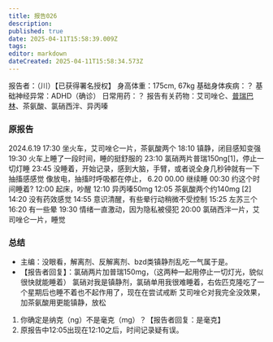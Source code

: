 ```yaml
---
title: 报告026
description: 
published: true
date: 2025-04-11T15:58:39.009Z
tags: 
editor: markdown
dateCreated: 2025-04-11T15:58:34.573Z
---
```


报告者：（川）【已获得署名授权】
身高体重：175cm, 67kg
基础身体疾病：？
基础神经异常：ADHD（确诊）
日常用药：？
报告有关药物：艾司唑仑、[普瑞巴林](/PR80/)、茶氨酸、氯硝西泮、异丙嗪

### 原报告
2024.6.19
17:30 坐火车，艾司唑仑一片，茶氨酸两个
18:10 镇静，闭目感知变强
19:30 火车上睡了一段时间，睡的挺舒服的
23:10 氯硝两片普瑞150ng[1]，停止一切灯睡
23:45 没睡着，开始记录，感到大脑，手臂，或者说全身几秒钟就有一下抽搐感感觉 像放电，抽搐时呼吸都在停止，
6.20 00.00 继续睡
00:30 约这个时间睡着?
12:00 起床，吵醒
12:10 异丙嗪50mg
12:05 茶氨酸两个约140mg [2]
14:20 没有药效感觉
14:55 意识清醒，有些晕行动稍微不受控制
15:25 左苏三个
16:20 有一些晕
19:30 情绪一直激动，因为隐私被侵犯
20:00 氯硝西泮一片，艾司唑仑一片，睡觉

### 总结
- 主编：没眼看，解离剂、反解离剂、bzd类镇静剂乱吃一气属于是。
- 【报告者回复】：氯硝两片加普瑞150mg，（这两种一起用停止一切灯光，貌似很快就能睡着） 氯硝对我是镇静剂，氯硝单用我很难睡着，右佐匹克隆吃了一个星期后也睡不着也不起作用了，现在在尝试戒断 艾司唑仑对我完全没效果，加茶氨酸用更能镇静，放松

1.	你确定是纳克（ng）不是毫克（mg）？【报告者回复：是毫克】
2.	原报告中12:05出现在12:10之后，时间记录疑有误。

